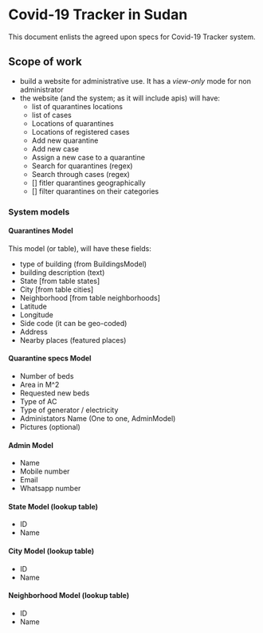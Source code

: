 # Covid-19 Tracker in Sudan

This document enlists the agreed upon specs for Covid-19 Tracker system.

## Scope of work

- build a website for administrative use. It has a *view-only* mode for non administrator
- the website (and the system; as it will include apis) will have:
    - list of quarantines locations
    - list of cases
    - Locations of quarantines
    - Locations of registered cases
    - Add new quarantine
    - Add new case
    - Assign a new case to a quarantine
    - Search for quarantines (regex)
    - Search through cases (regex)
    - [] fitler quarantines geographically
    - [] filter quarantines on their categories


### System models

#### Quarantines Model

This model (or table), will have these fields:

- type of building (from BuildingsModel)
- building description (text)
- State [from table states]
- City [from table cities]
- Neighborhood [from table neighborhoods]
- Latitude
- Longitude
- Side code (it can be geo-coded)
- Address
- Nearby places (featured places)


#### Quarantine specs Model

- Number of beds
- Area in M^2
- Requested new beds
- Type of AC
- Type of generator / electricity
- Administators Name (One to one, AdminModel)
- Pictures (optional)

#### Admin Model

- Name
- Mobile number
- Email
- Whatsapp number


#### State Model (lookup table)

- ID
- Name

#### City Model (lookup table)

- ID
- Name

#### Neighborhood Model (lookup table)

- ID
- Name
